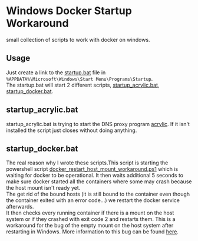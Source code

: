 # Windows Docker Startup Workaround
small collection of scripts to work with docker on windows.

## Usage
Just create a link to the [startup.bat](startup.bat) file in `%APPDATA%\Microsoft\Windows\Start Menu\Programs\Startup`.  
The startup.bat will start 2 different scripts, [startup_acrylic.bat](Scripts/startup_acrylic.bat), 
[startup_docker.bat](Scripts/startup_docker.bat).

## startup_acrylic.bat
startup_acrylic.bat is trying to start the DNS proxy program [acrylic](https://mayakron.altervista.org/wikibase/show.php?id=AcrylicHome). 
If it isn't installed the script just closes without doing anything.

## startup_docker.bat
The real reason why I wrote these scripts.This script is starting the powershell script [docker_restart_host_mount_workaround.ps1](Scripts/docker_restart_host_mount_workaround.ps1)
which is waiting for docker to be operational. It then waits additional 5 seconds to make sure docker started all the containers where some may crash because the host mount isn't ready yet.  
The get rid of the bound hosts (it is still bound to the container even though the container exited with an error code...) we restart the docker service afterwards.  
It then checks every running container if there is a mount on the host system or if they crashed with exit code 2 and restarts them.
This is a workaround for the bug of the empty mount on the host system after restarting in Windows. More information
to this bug can be found [here](https://github.com/docker/for-win/issues/584#issuecomment-286792858).
